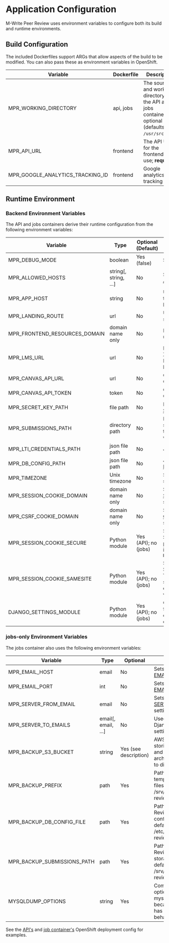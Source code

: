 # Application Configuration

M-Write Peer Review uses environment variables to configure both its build and runtime environments.

## Build Configuration

The included Dockerfiles support ARGs that allow aspects of the build to be modified.  You can also
pass these as environment variables in OpenShift.

| Variable                         | Dockerfile | Description                                                                                              |
| -------------------------------- | ---------- | -------------------------------------------------------------------------------------------------------- |
| MPR_WORKING_DIRECTORY            | api, jobs  | The source and working directory for the API and jobs containers; optional (defaults to `/usr/src/app`). |
| MPR_API_URL                      | frontend   | The API URL for the frontend to use; **required**.                                                       |
| MPR_GOOGLE_ANALYTICS_TRACKING_ID | frontend   | Google analytics tracking ID                                                                             |

## Runtime Environment

### Backend Environment Variables

The API and jobs containers derive their runtime configuration from the following environment variables:

| Variable                         | Type                  | Optional (Default)   | Description                                                                                                                        |
| -------------------------------- | --------------------- | -------------------- | ---------------------------------------------------------------------------------------------------------------------------------- |
| MPR_DEBUG_MODE                   | boolean               | Yes (false)          | Sets Django's [DEBUG](https://docs.djangoproject.com/en/1.11/ref/settings/#debug) setting                                          |
| MPR_ALLOWED_HOSTS                | string[, string, ...] | No                   | Sets Django's [ALLOWED_HOSTS](https://docs.djangoproject.com/en/1.11/ref/settings/#allowed-hosts) setting                          |
| MPR_APP_HOST                     | string                | No                   | Used to identify LTI external tool assignments as belonging to this app                                                            |
| MPR_LANDING_ROUTE                | url                   | No                   | URL to redirect user after successful LTI launch                                                                                   | 
| MPR_FRONTEND_RESOURCES_DOMAIN    | domain name only      | No                   | Frontend site's domain name; used for CORS whitelist                                                                               | 
| MPR_LMS_URL                      | url                   | No                   | LMS (Canvas) URL; used for X-Frame-Options: ALLOW-FROM entry for iframe launches                                                   | 
| MPR_CANVAS_API_URL               | url                   | No                   | Canvas API URL; used for all Canvas API calls                                                                                      | 
| MPR_CANVAS_API_TOKEN             | token                 | No                   | Canvas API token; used for all Canvas API calls                                                                                    | 
| MPR_SECRET_KEY_PATH              | file path             | No                   | File to use for Django's [SECRET_KEY](https://docs.djangoproject.com/en/1.11/ref/settings/#secret-key) setting                     |
| MPR_SUBMISSIONS_PATH             | directory path        | No                   | Directory for submission storage; can be read-only for the API but must be read-write for the jobs container                       |
| MPR_LTI_CREDENTIALS_PATH         | json file path        | No                   | JSON file for LTI credentials                                                                                                      |
| MPR_DB_CONFIG_PATH               | json file path        | No                   | JSON file for Django's [DATABASES](https://docs.djangoproject.com/en/1.11/ref/settings/#databases) `'default'` entry               |
| MPR_TIMEZONE                     | Unix timezone         | No                   | Sets Django's [TIME_ZONE](https://docs.djangoproject.com/en/1.11/ref/settings/#time-zone) setting                                  | 
| MPR_SESSION_COOKIE_DOMAIN        | domain name only      | No                   | Sets Django's [SESSION_COOKIE_DOMAIN](https://docs.djangoproject.com/en/1.11/ref/settings/#session-cookie-domain) setting for CORS |
| MPR_CSRF_COOKIE_DOMAIN           | domain name only      | No                   | Sets Django's [CSRF_COOKIE_DOMAIN](https://docs.djangoproject.com/en/1.11/ref/settings/#csrf-cookie-domain) setting for CORS       |
| MPR_SESSION_COOKIE_SECURE            | Python module         | Yes (API); no (jobs) | Sets the value of SESSION_COOKIE_SECURE provided by the API. If this isn't set this will default to `not DEBUG`     |
| MPR_SESSION_COOKIE_SAMESITE          | Python module         | Yes (API); no (jobs) | Sets the value of SESSION_COOKIE_SAMESITE. You may want to use the string value None. This will default to not being set if this value isn't set   |
| DJANGO_SETTINGS_MODULE           | Python module         | Yes (API); no (jobs) | Overrides the default settings file; must be set for the jobs container for cron to pick up environment variables                  |

### jobs-only Environment Variables

The jobs container also uses the following environment variables:

| Variable                    | Type                | Optional              | Description                                                                                                         |
| ---------------------       | ------------------- | ------------------    | ------------------------------------------------------------------------------------------------------------------- |
| MPR_EMAIL_HOST              | email               | No                    | Sets Django's [EMAIL_HOST](https://docs.djangoproject.com/en/1.11/ref/settings/#std:setting-EMAIL_HOST) setting     |
| MPR_EMAIL_PORT              | int                 | No                    | Sets Django's [EMAIL_PORT](https://docs.djangoproject.com/en/1.11/ref/settings/#std:setting-EMAIL_PORT) setting     |
| MPR_SERVER_FROM_EMAIL       | email               | No                    | Sets Django's [SERVER_EMAIL](https://docs.djangoproject.com/en/1.11/ref/settings/#std:setting-SERVER_EMAIL) setting |
| MPR_SERVER_TO_EMAILS        | email[, email, ...] | No                    | Used to derive Django's [ADMINS](https://docs.djangoproject.com/en/1.11/ref/settings/#std:setting-ADMINS) setting   |
| MPR_BACKUP_S3_BUCKET        | string              | Yes (see description) | AWS S3 bucket for storing SQL dumps and submission archives; leave unset to disable backups                         |
| MPR_BACKUP_PREFIX           | path                | Yes                   | Path to store temporary backup files; defaults to /srv/mwrite-peer-review-backups                                   |
| MPR_BACKUP_DB_CONFIG_FILE   | path                | Yes                   | Path to M-Write Peer Review's database config JSON file; defaults to /etc/mwrite-peer-review/database.json          |
| MPR_BACKUP_SUBMISSIONS_PATH | path                | Yes                   | Path to M-Write Peer Review's submission storage path; defaults to /srv/mwrite-peer-review/submissions              |
| MYSQLDUMP_OPTIONS           | string              | Yes                   | Command line options for mysqldump; required because MySQL 8 has different default behavior than 5.7                |

See the [API's](config/server/example/openshift/dc/api-dc.yaml) and [job container's](config/server/example/openshift/dc/jobs-dc.yaml) OpenShift deployment config for examples.
